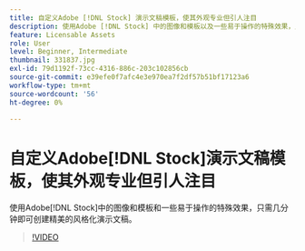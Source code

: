 ```yaml
---
title: 自定义Adobe [!DNL Stock] 演示文稿模板，使其外观专业但引人注目
description: 使用Adobe [!DNL Stock] 中的图像和模板以及一些易于操作的特殊效果，只需几分钟即可创建精美的风格化演示文稿
feature: Licensable Assets
role: User
level: Beginner, Intermediate
thumbnail: 331837.jpg
exl-id: 79d1192f-73cc-4316-886c-203c102856cb
source-git-commit: e39efe0f7afc4e3e970ea7f2df57b51bf17123a6
workflow-type: tm+mt
source-wordcount: '56'
ht-degree: 0%

---
```


# 自定义Adobe[!DNL Stock]演示文稿模板，使其外观专业但引人注目

使用Adobe[!DNL Stock]中的图像和模板和一些易于操作的特殊效果，只需几分钟即可创建精美的风格化演示文稿。

>[!VIDEO](https://video.tv.adobe.com/v/331837?hidetitle=true)
